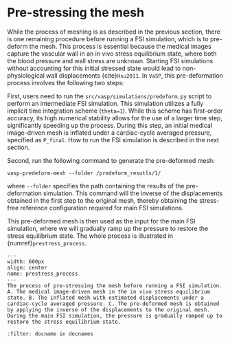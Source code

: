 # Pre-stressing the mesh

While the process of meshing is as described in the previous section, there is one remaining procedure before running a FSI simulation, which is to pre-deform the mesh. This process is essential because the medical images capture the vascular wall in an in vivo stress equilibrium state, where both the blood pressure and wall stress are unknown. Starting FSI simulations without accounting for this initial stressed state would lead to non-physiological wall displacements {cite}`Hsu2011`. In `VaSP`, this pre-deformation process involves the following two steps:

First, users need to run the `src/vasp/simulations/predeform.py` script to perform an intermediate FSI simulation. This simulation utilizes a fully implicit time integration scheme (`theta=1`). While this scheme has first-order accuracy, its high numerical stability allows for the use of a larger time step, significantly speeding up the process. During this step, an initial medical image-driven mesh is inflated under a cardiac-cycle averaged pressure, specified as `P_final`. How to run the FSI simulation is described in the next section. 

Second, run the following command to generate the pre-deformed mesh:

```console
vasp-predeform-mesh --folder /predeform_resutls/1/
```

where `--folder` specifies the path containing the results of the pre-deformation simulation. This command will the inverse of the displacements obtained in the first step to the original mesh, thereby obtaining the stress-free reference configuration required for main FSI simulations.

This pre-deformed mesh is then used as the input for the main FSI simulation, where we will gradually ramp up the pressure to restore the stress equilibrium state. The whole process is illustrated in {numref}`prestress_process`.

```{figure} figures/prestress.png
---
width: 600px
align: center
name: prestress_process
---
The process of pre-stressing the mesh before running a FSI simulation. A. The medical image-driven mesh in the in vivo stress equilibrium state. B. The inflated mesh with estimated displacements under a cardiac-cycle averaged pressure. C. The pre-deformed mesh is obtained by applying the inverse of the displacements to the original mesh. During the main FSI simulation, the pressure is gradually ramped up to restore the stress equilibrium state.
```

```{bibliography}
:filter: docname in docnames
```